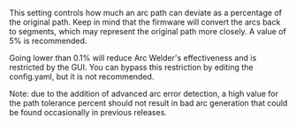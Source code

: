 This setting controls how much an arc path can deviate as a percentage of the original path. Keep in mind that the
firmware will convert the arcs back to segments, which may represent the original path more closely. A value of 5% is
recommended.

Going lower than 0.1% will reduce Arc Welder's effectiveness and is restricted by the GUI. You can bypass this
restriction by editing the config.yaml, but it is not recommended.

Note:  due to the addition of advanced arc error detection, a high value for the path tolerance percent should not
result in bad arc generation that could be found occasionally in previous releases.

